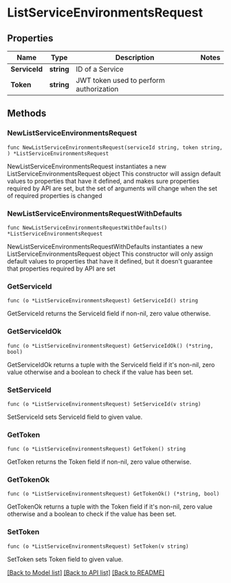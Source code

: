 # ListServiceEnvironmentsRequest

## Properties

Name | Type | Description | Notes
------------ | ------------- | ------------- | -------------
**ServiceId** | **string** | ID of a Service | 
**Token** | **string** | JWT token used to perform authorization | 

## Methods

### NewListServiceEnvironmentsRequest

`func NewListServiceEnvironmentsRequest(serviceId string, token string, ) *ListServiceEnvironmentsRequest`

NewListServiceEnvironmentsRequest instantiates a new ListServiceEnvironmentsRequest object
This constructor will assign default values to properties that have it defined,
and makes sure properties required by API are set, but the set of arguments
will change when the set of required properties is changed

### NewListServiceEnvironmentsRequestWithDefaults

`func NewListServiceEnvironmentsRequestWithDefaults() *ListServiceEnvironmentsRequest`

NewListServiceEnvironmentsRequestWithDefaults instantiates a new ListServiceEnvironmentsRequest object
This constructor will only assign default values to properties that have it defined,
but it doesn't guarantee that properties required by API are set

### GetServiceId

`func (o *ListServiceEnvironmentsRequest) GetServiceId() string`

GetServiceId returns the ServiceId field if non-nil, zero value otherwise.

### GetServiceIdOk

`func (o *ListServiceEnvironmentsRequest) GetServiceIdOk() (*string, bool)`

GetServiceIdOk returns a tuple with the ServiceId field if it's non-nil, zero value otherwise
and a boolean to check if the value has been set.

### SetServiceId

`func (o *ListServiceEnvironmentsRequest) SetServiceId(v string)`

SetServiceId sets ServiceId field to given value.


### GetToken

`func (o *ListServiceEnvironmentsRequest) GetToken() string`

GetToken returns the Token field if non-nil, zero value otherwise.

### GetTokenOk

`func (o *ListServiceEnvironmentsRequest) GetTokenOk() (*string, bool)`

GetTokenOk returns a tuple with the Token field if it's non-nil, zero value otherwise
and a boolean to check if the value has been set.

### SetToken

`func (o *ListServiceEnvironmentsRequest) SetToken(v string)`

SetToken sets Token field to given value.



[[Back to Model list]](../README.md#documentation-for-models) [[Back to API list]](../README.md#documentation-for-api-endpoints) [[Back to README]](../README.md)


